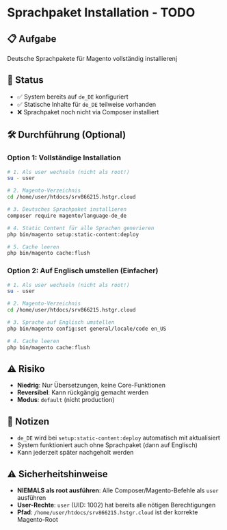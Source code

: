 # Sprachpaket Installation - TODO

## 📋 Aufgabe
Deutsche Sprachpakete für Magento vollständig installierenj

## 🎯 Status
- ✅ System bereits auf `de_DE` konfiguriert
- ✅ Statische Inhalte für `de_DE` teilweise vorhanden
- ❌ Sprachpaket noch nicht via Composer installiert

## 🛠️ Durchführung (Optional)

### Option 1: Vollständige Installation
```bash
# 1. Als user wechseln (nicht als root!)
su - user

# 2. Magento-Verzeichnis
cd /home/user/htdocs/srv866215.hstgr.cloud

# 3. Deutsches Sprachpaket installieren
composer require magento/language-de_de

# 4. Static Content für alle Sprachen generieren
php bin/magento setup:static-content:deploy

# 5. Cache leeren
php bin/magento cache:flush
```

### Option 2: Auf Englisch umstellen (Einfacher)
```bash
# 1. Als user wechseln (nicht als root!)
su - user

# 2. Magento-Verzeichnis
cd /home/user/htdocs/srv866215.hstgr.cloud

# 3. Sprache auf Englisch umstellen
php bin/magento config:set general/locale/code en_US

# 4. Cache leeren
php bin/magento cache:flush
```

## ⚠️ Risiko
- **Niedrig**: Nur Übersetzungen, keine Core-Funktionen
- **Reversibel**: Kann rückgängig gemacht werden
- **Modus**: `default` (nicht production)

## 📝 Notizen
- `de_DE` wird bei `setup:static-content:deploy` automatisch mit aktualisiert
- System funktioniert auch ohne Sprachpaket (dann auf Englisch)
- Kann jederzeit später nachgeholt werden

## ⚠️ **Sicherheitshinweise**
- **NIEMALS als root ausführen**: Alle Composer/Magento-Befehle als `user` ausführen
- **User-Rechte**: `user` (UID: 1002) hat bereits alle nötigen Berechtigungen
- **Pfad**: `/home/user/htdocs/srv866215.hstgr.cloud` ist der korrekte Magento-Root